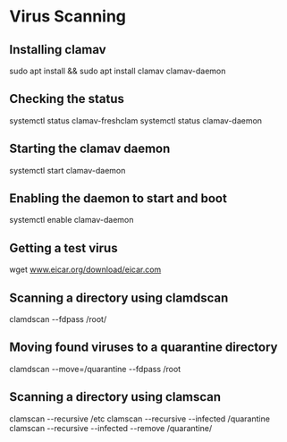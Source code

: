 # Virus Scanning
## Installing clamav
sudo apt install && sudo apt install clamav clamav-daemon
 ## Checking the status
systemctl status clamav-freshclam
systemctl status clamav-daemon
 ## Starting the clamav daemon
systemctl start clamav-daemon
 ## Enabling the daemon to start and boot
systemctl enable clamav-daemon
 ## Getting a test virus
wget www.eicar.org/download/eicar.com
 ## Scanning a directory using clamdscan
clamdscan --fdpass /root/
 ## Moving found viruses to a quarantine directory
clamdscan --move=/quarantine --fdpass /root
 ## Scanning a directory using clamscan
clamscan --recursive /etc
clamscan --recursive --infected /quarantine
clamscan --recursive --infected --remove /quarantine/